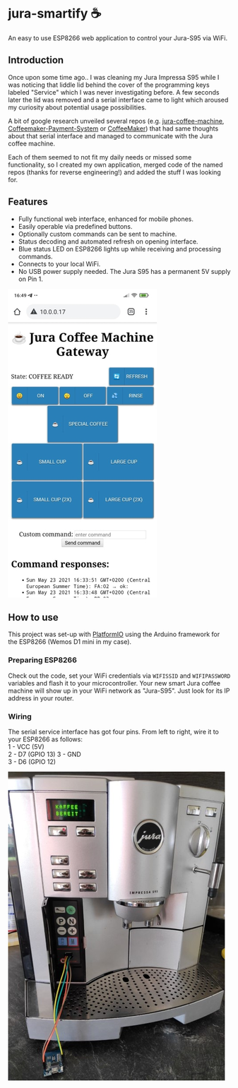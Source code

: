 # jura-smartify &#9749;
An easy to use ESP8266 web application to control your Jura-S95 via WiFi.

## Introduction
Once upon some time ago.. I was cleaning my Jura Impressa S95 while I was noticing that liddle lid behind the cover of the programming keys labeled "Service" which I was never investigating before. A few seconds later the lid was removed and a serial interface came to light which aroused my curiosity about potential usage possibilities.

A bit of google research unveiled several repos (e.g. [jura-coffee-machine](https://github.com/hn/jura-coffee-machine), [Coffeemaker-Payment-System](https://github.com/oliverk71/Coffeemaker-Payment-System) or [CoffeeMaker](https://github.com/thomaswitt/CoffeeMaker)) that had same thoughts about that serial interface and managed to communicate with the Jura coffee machine.

Each of them seemed to not fit my daily needs or missed some functionality, so I created my own application, merged code of the named repos (thanks for reverse engineering!) and added the stuff I was looking for.

## Features
- Fully functional web interface, enhanced for mobile phones.
- Easily operable via predefined buttons.
- Optionally custom commands can be sent to machine.
- Status decoding and automated refresh on opening interface.
- Blue status LED on ESP8266 lights up while receiving and processing commands.
- Connects to your local WiFi.
- No USB power supply needed. The Jura S95 has a permanent 5V supply on Pin 1.

![Webinterface](docs/webinterface.jpg)

## How to use
This project was set-up with [PlatformIO](https://platformio.org/) using the Arduino framework for the ESP8266 (Wemos D1 mini in my case).

### Preparing ESP8266
Check out the code, set your WiFi credentials via `WIFISSID` and `WIFIPASSWORD` variables and flash it to your microcontroller.
Your new smart Jura coffee machine will show up in your WiFi network as "Jura-S95". Just look for its IP address in your router.

### Wiring
The serial service interface has got four pins. From left to right, wire it to your ESP8266 as follows:  
1 - VCC (5V)  
2 - D7 (GPIO 13) 
3 - GND  
3 - D6 (GPIO 12)

![Wiring](docs/wiring.jpg)